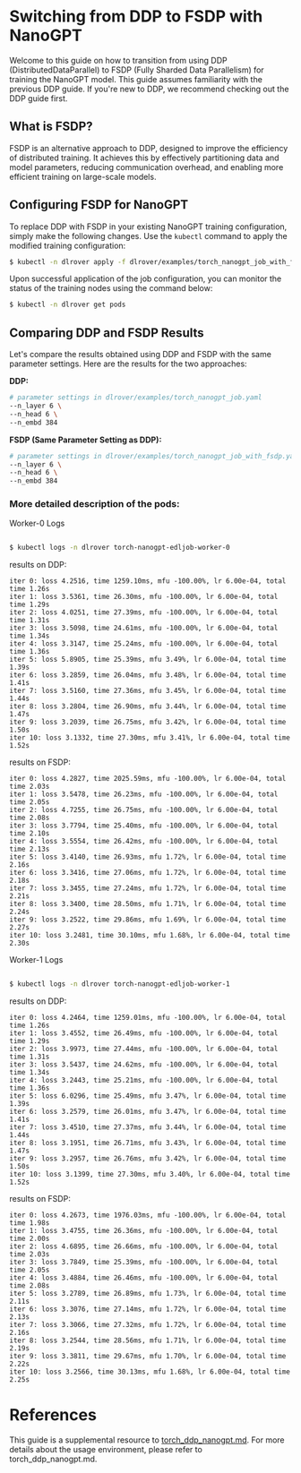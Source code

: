 # Switching from DDP to FSDP with NanoGPT

Welcome to this guide on how to transition from using DDP (DistributedDataParallel) to FSDP (Fully Sharded Data Parallelism) for training the NanoGPT model. This guide assumes familiarity with the previous DDP guide. If you're new to DDP, we recommend checking out the DDP guide first.



## What is FSDP?

FSDP is an alternative approach to DDP, designed to improve the efficiency of distributed training. It achieves this by effectively partitioning data and model parameters, reducing communication overhead, and enabling more efficient training on large-scale models.



## Configuring FSDP for NanoGPT

To replace DDP with FSDP in your existing NanoGPT training configuration, simply make the following changes. Use the `kubectl` command to apply the modified training configuration:

```bash
$ kubectl -n dlrover apply -f dlrover/examples/torch_nanogpt_job_with_fsdp.yaml
```

Upon successful application of the job configuration, you can monitor the status of the training nodes using the command below:

```bash
$ kubectl -n dlrover get pods
```



## Comparing DDP and FSDP Results

Let's compare the results obtained using DDP and FSDP with the same parameter settings. Here are the results for the two approaches:

**DDP:**

```bash
# parameter settings in dlrover/examples/torch_nanogpt_job.yaml
--n_layer 6 \
--n_head 6 \
--n_embd 384
```

**FSDP (Same Parameter Setting as DDP):**

```bash
# parameter settings in dlrover/examples/torch_nanogpt_job_with_fsdp.yaml
--n_layer 6 \
--n_head 6 \
--n_embd 384
```



### More detailed description of the pods:

Worker-0 Logs

```bash

$ kubectl logs -n dlrover torch-nanogpt-edljob-worker-0

```

results on DDP:

```
iter 0: loss 4.2516, time 1259.10ms, mfu -100.00%, lr 6.00e-04, total time 1.26s
iter 1: loss 3.5361, time 26.30ms, mfu -100.00%, lr 6.00e-04, total time 1.29s
iter 2: loss 4.0251, time 27.39ms, mfu -100.00%, lr 6.00e-04, total time 1.31s
iter 3: loss 3.5098, time 24.61ms, mfu -100.00%, lr 6.00e-04, total time 1.34s
iter 4: loss 3.3147, time 25.24ms, mfu -100.00%, lr 6.00e-04, total time 1.36s
iter 5: loss 5.8905, time 25.39ms, mfu 3.49%, lr 6.00e-04, total time 1.39s
iter 6: loss 3.2859, time 26.04ms, mfu 3.48%, lr 6.00e-04, total time 1.41s
iter 7: loss 3.5160, time 27.36ms, mfu 3.45%, lr 6.00e-04, total time 1.44s
iter 8: loss 3.2804, time 26.90ms, mfu 3.44%, lr 6.00e-04, total time 1.47s
iter 9: loss 3.2039, time 26.75ms, mfu 3.42%, lr 6.00e-04, total time 1.50s
iter 10: loss 3.1332, time 27.30ms, mfu 3.41%, lr 6.00e-04, total time 1.52s
```



results on FSDP:

```
iter 0: loss 4.2827, time 2025.59ms, mfu -100.00%, lr 6.00e-04, total time 2.03s
iter 1: loss 3.5478, time 26.23ms, mfu -100.00%, lr 6.00e-04, total time 2.05s
iter 2: loss 4.7255, time 26.75ms, mfu -100.00%, lr 6.00e-04, total time 2.08s
iter 3: loss 3.7794, time 25.40ms, mfu -100.00%, lr 6.00e-04, total time 2.10s
iter 4: loss 3.5554, time 26.42ms, mfu -100.00%, lr 6.00e-04, total time 2.13s
iter 5: loss 3.4140, time 26.93ms, mfu 1.72%, lr 6.00e-04, total time 2.16s
iter 6: loss 3.3416, time 27.06ms, mfu 1.72%, lr 6.00e-04, total time 2.18s
iter 7: loss 3.3455, time 27.24ms, mfu 1.72%, lr 6.00e-04, total time 2.21s
iter 8: loss 3.3400, time 28.50ms, mfu 1.71%, lr 6.00e-04, total time 2.24s
iter 9: loss 3.2522, time 29.86ms, mfu 1.69%, lr 6.00e-04, total time 2.27s
iter 10: loss 3.2481, time 30.10ms, mfu 1.68%, lr 6.00e-04, total time 2.30s
```



Worker-1 Logs

```bash

$ kubectl logs -n dlrover torch-nanogpt-edljob-worker-1

```

results on DDP:

```
iter 0: loss 4.2464, time 1259.01ms, mfu -100.00%, lr 6.00e-04, total time 1.26s
iter 1: loss 3.4552, time 26.49ms, mfu -100.00%, lr 6.00e-04, total time 1.29s
iter 2: loss 3.9973, time 27.44ms, mfu -100.00%, lr 6.00e-04, total time 1.31s
iter 3: loss 3.5437, time 24.62ms, mfu -100.00%, lr 6.00e-04, total time 1.34s
iter 4: loss 3.2443, time 25.21ms, mfu -100.00%, lr 6.00e-04, total time 1.36s
iter 5: loss 6.0296, time 25.49ms, mfu 3.47%, lr 6.00e-04, total time 1.39s
iter 6: loss 3.2579, time 26.01ms, mfu 3.47%, lr 6.00e-04, total time 1.41s
iter 7: loss 3.4510, time 27.37ms, mfu 3.44%, lr 6.00e-04, total time 1.44s
iter 8: loss 3.1951, time 26.71ms, mfu 3.43%, lr 6.00e-04, total time 1.47s
iter 9: loss 3.2957, time 26.76ms, mfu 3.42%, lr 6.00e-04, total time 1.50s
iter 10: loss 3.1399, time 27.30ms, mfu 3.40%, lr 6.00e-04, total time 1.52s
```

results on FSDP:

```
iter 0: loss 4.2673, time 1976.03ms, mfu -100.00%, lr 6.00e-04, total time 1.98s
iter 1: loss 3.4755, time 26.36ms, mfu -100.00%, lr 6.00e-04, total time 2.00s
iter 2: loss 4.6895, time 26.66ms, mfu -100.00%, lr 6.00e-04, total time 2.03s
iter 3: loss 3.7849, time 25.39ms, mfu -100.00%, lr 6.00e-04, total time 2.05s
iter 4: loss 3.4884, time 26.46ms, mfu -100.00%, lr 6.00e-04, total time 2.08s
iter 5: loss 3.2789, time 26.89ms, mfu 1.73%, lr 6.00e-04, total time 2.11s
iter 6: loss 3.3076, time 27.14ms, mfu 1.72%, lr 6.00e-04, total time 2.13s
iter 7: loss 3.3066, time 27.32ms, mfu 1.72%, lr 6.00e-04, total time 2.16s
iter 8: loss 3.2544, time 28.56ms, mfu 1.71%, lr 6.00e-04, total time 2.19s
iter 9: loss 3.3811, time 29.67ms, mfu 1.70%, lr 6.00e-04, total time 2.22s
iter 10: loss 3.2566, time 30.13ms, mfu 1.68%, lr 6.00e-04, total time 2.25s
```




# References

This guide is a supplemental resource to [torch_ddp_nanogpt.md](./torch_ddp_nanogpt.md). For more details about the usage environment, please refer to torch_ddp_nanogpt.md.